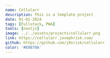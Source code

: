 ```yaml
---
name: Cellularr
description: This is a template project
date: 01-01-2024
tags: [Fullstack, PWA]
tools: [nextjs]
image: ../../assets/projects/cellularr.png
link: https://cellularr.josephrisk.com/
github: https://github.com/j0srisk/cellularr
color: '#E0870A'
---
```

